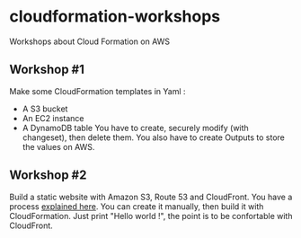 # cloudformation-workshops

Workshops about Cloud Formation on AWS

## Workshop #1
Make some CloudFormation templates in Yaml :
* A S3 bucket
* An EC2 instance
* A DynamoDB table
You have to create, securely modify (with changeset), then delete them.
You also have to create Outputs to store the values on AWS.

## Workshop #2
Build a static website with Amazon S3, Route 53 and CloudFront.
You have a process [explained here](https://aws.amazon.com/getting-started/projects/host-static-website/?trk=gs_card).
You can create it manually, then build it with CloudFormation.
Just print "Hello world !", the point is to be confortable with CloudFront.

